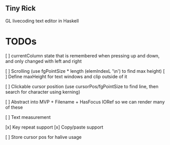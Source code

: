 ## Tiny Rick

GL livecoding text editor in Haskell

# TODOs

[ ] currentColumn state that is remembered when pressing up and down, and only changed with left and right

[ ] Scrolling (use fgPointSize * length (elemIndexL '\n') to find max height)
  [ ] Define maxHeight for text windows and clip outside of it

[ ] Clickable cursor position (use cursorPos/fgPointSize to find line, then search for character using kerning)

[ ] Abstract into MVP + Filename + HasFocus IORef so we can render many of these

[ ] Text measurement

[x] Key repeat support
[x] Copy/paste support

[ ] Store cursor pos for halive usage
